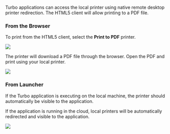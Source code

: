 Turbo applications can access the local printer using native remote desktop printer redirection. The HTML5 client will allow printing to a PDF file.

### From the Browser

To print from the HTML5 client, select the **Print to PDF** printer.

![](/docs/getting_started/printing/print-to-pdf.png)

The printer will download a PDF file through the browser. Open the PDF and print using your local printer.

![](/docs/getting_started/printing/downloaded-pdf.png)

### From Launcher

If the Turbo application is executing on the local machine, the printer should automatically be visible to the application.

If the application is running in the cloud, local printers will be automatically redirected and visible to the application.

![](/docs/getting_started/printing/redirected-printer.png)